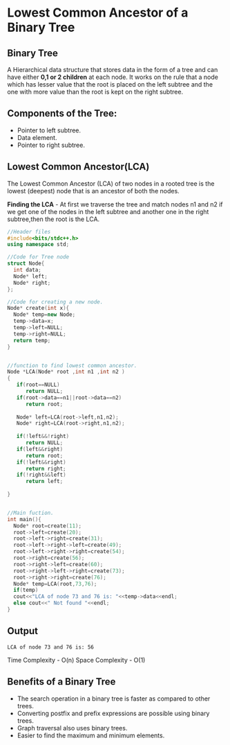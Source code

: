 # Lowest Common Ancestor of a Binary Tree

## Binary Tree
A Hierarchical data structure that stores data in the form of a tree and can have either **0,1 or 2 children** at each node.
It works on the rule that a node which has lesser value that the root is placed on the left subtree and the one with more value 
than the root is kept on the right subtree.

## Components of the Tree:
- Pointer to left subtree.
- Data element.
- Pointer to right subtree.

## Lowest Common Ancestor(LCA)
The Lowest Common Ancestor (LCA) of two nodes in a rooted tree is the lowest (deepest) node that 
is an ancestor of both the nodes.

**Finding the LCA** - At first we traverse the tree and match nodes n1 and n2 if we get one of the 
nodes in the left subtree and another one in the right subtree,then the root is the LCA.

```cpp
//Header files
#include<bits/stdc++.h>
using namespace std;

//Code for Tree node
struct Node{
  int data;
  Node* left;
  Node* right;
};

//Code for creating a new node.
Node* create(int x){
  Node* temp=new Node;
  temp->data=x;
  temp->left=NULL;
  temp->right=NULL;
  return temp;
}


//function to find lowest common ancestor.
Node *LCA(Node* root ,int n1 ,int n2 )
{
   if(root==NULL)
      return NULL;
   if(root->data==n1||root->data==n2)
      return root;
   
   Node* left=LCA(root->left,n1,n2);
   Node* right=LCA(root->right,n1,n2);
   
   if(!left&&!right)
      return NULL;
   if(left&&right)
      return root;
   if(!left&&right)
      return right;
   if(!right&&left)
      return left;
   
}


//Main fuction.
int main(){
  Node* root=create(11);
  root->left=create(20);
  root->left->right=create(31);
  root->left->right->left=create(49);
  root->left->right->right=create(54);
  root->right=create(56);
  root->right->left=create(60);
  root->right->left->right=create(73);
  root->right->right=create(76);
  Node* temp=LCA(root,73,76);
  if(temp)
  cout<<"LCA of node 73 and 76 is: "<<temp->data<<endl;
  else cout<<" Not found "<<endl;
}
```

## Output
```
LCA of node 73 and 76 is: 56
```
Time Complexity - O(n)
Space Complexity - O(1)

## Benefits of a Binary Tree
- The search operation in a binary tree is faster as compared to other trees.
- Converting postfix and prefix expressions are possible using binary trees.
- Graph traversal also uses binary trees.
- Easier to find the maximum and minimum elements.
